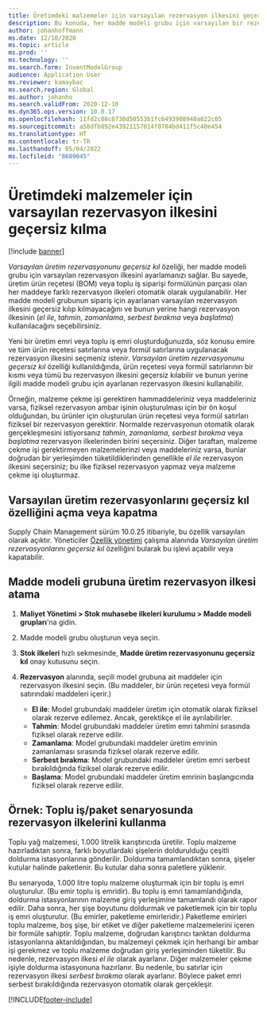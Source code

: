 ```yaml
---
title: Üretimdeki malzemeler için varsayılan rezervasyon ilkesini geçersiz kılma
description: Bu konuda, her madde modeli grubu için varsayılan bir rezervasyon ilkesinin nasıl ayarlanacağını açıklanmaktadır. Böylece farklı rezervasyon ilkeleri, üretim ürün reçetesi (BOM) veya toplu iş emri formülünün parçası olan her bir maddeye otomatik olarak uygulanabilir.
author: johanhoffmann
ms.date: 12/10/2020
ms.topic: article
ms.prod: ''
ms.technology: ''
ms.search.form: InventModelGroup
audience: Application User
ms.reviewer: kamaybac
ms.search.region: Global
ms.author: johanho
ms.search.validFrom: 2020-12-10
ms.dyn365.ops.version: 10.0.17
ms.openlocfilehash: 11fd2c08c8730d50553b1fc6493908940a022c05
ms.sourcegitcommit: a58dfb892e43921157014f0784bd411f5c40e454
ms.translationtype: HT
ms.contentlocale: tr-TR
ms.lasthandoff: 05/04/2022
ms.locfileid: "8689045"
---
```

# <a name="override-the-default-reservation-principle-for-materials-in-production"></a>Üretimdeki malzemeler için varsayılan rezervasyon ilkesini geçersiz kılma

[!include [banner](../includes/banner.md)]

*Varsayılan üretim rezervasyonunu geçersiz kıl* özeliği, her madde modeli grubu için varsayılan rezervasyon ilkesini ayarlamanızı sağlar. Bu sayede, üretim ürün reçetesi (BOM) veya toplu iş siparişi formülünün parçası olan her maddeye farklı rezervasyon ilkeleri otomatik olarak uygulanabilir. Her madde modeli grubunun sipariş için ayarlanan varsayılan rezervasyon ilkesini geçersiz kılıp kılmayacağını ve bunun yerine hangi rezervasyon ilkesinin (*el ile*, *tahmin*, *zamanlama*, *serbest bırakma* veya *başlatma*) kullanılacağını seçebilirsiniz.

Yeni bir üretim emri veya toplu iş emri oluşturduğunuzda, söz konusu emire ve tüm ürün reçetesi satırlarına veya formül satırlarına uygulanacak rezervasyon ilkesini seçmeniz istenir. *Varsayılan üretim rezervasyonunu geçersiz kıl* özelliği kullanıldığında, ürün reçetesi veya formül satırlarının bir kısmı veya tümü bu rezervasyon ilkesini geçersiz kılabilir ve bunun yerine ilgili madde modeli grubu için ayarlanan rezervasyon ilkesini kullanabilir.

Örneğin, malzeme çekme işi gerektiren hammaddeleriniz veya maddeleriniz varsa, fiziksel rezervasyon ambar işinin oluşturulması için bir ön koşul olduğundan, bu ürünler için oluşturulan ürün reçetesi veya formül satırları fiziksel bir rezervasyon gerektirir. Normalde rezervasyonun otomatik olarak gerçekleşmesini istiyorsanız *tahmin*, *zamanlama*, *serbest bırakma* veya *başlatma* rezervasyon ilkelerinden birini seçersiniz. Diğer taraftan, malzeme çekme işi gerektirmeyen malzemelerinzi veya maddeleriniz varsa, bunlar doğrudan bir yerleşimden tüketildiklerinden genellikle *el ile* rezervasyon ilkesini seçersiniz; bu ilke fiziksel rezervasyon yapmaz veya malzeme çekme işi oluşturmaz.

## <a name="turn-the-override-default-production-reservation-feature-on-or-off"></a>Varsayılan üretim rezervasyonlarını geçersiz kıl özelliğini açma veya kapatma

Supply Chain Management sürüm 10.0.25 itibariyle, bu özellik varsayılan olarak açıktır. Yöneticiler [Özellik yönetimi](../../fin-ops-core/fin-ops/get-started/feature-management/feature-management-overview.md) çalışma alanında *Varsayılan üretim rezervasyonlarını geçersiz kıl* özelliğini bularak bu işlevi açabilir veya kapatabilir.

## <a name="assign-a-production-reservation-policy-to-an-item-model-group"></a>Madde modeli grubuna üretim rezervasyon ilkesi atama

1. **Maliyet Yönetimi \> Stok muhasebe ilkeleri kurulumu \> Madde modeli grupları**'na gidin.
1. Madde modeli grubu oluşturun veya seçin.
1. **Stok ilkeleri** hızlı sekmesinde, **Madde üretim rezervasyonunu geçersiz kıl** onay kutusunu seçin.
1. **Rezervasyon** alanında, seçili model grubuna ait maddeler için rezervasyon ilkesini seçin. (Bu maddeler, bir ürün reçetesi veya formül satırındaki maddeleri içerir.)

    - **El ile**: Model grubundaki maddeler üretim için otomatik olarak fiziksel olarak rezerve edilemez. Ancak, gerektikçe el ile ayrılabilirler.
    - **Tahmin**: Model grubundaki maddeler üretim emri tahmini sırasında fiziksel olarak rezerve edilir.
    - **Zamanlama**: Model grubundaki maddeler üretim emrinin zamanlaması sırasında fiziksel olarak rezerve edilir.
    - **Serbest bırakma**: Model grubundaki maddeler üretim emri serbest bırakıldığında fiziksel olarak rezerve edilir.
    - **Başlama**: Model grubundaki maddeler üretim emrinin başlangıcında fiziksel olarak rezerve edilir.

## <a name="example-using-reservation-principles-in-a-bulkpack-scenario"></a>Örnek: Toplu iş/paket senaryosunda rezervasyon ilkelerini kullanma

Toplu yağ malzemesi, 1.000 litrelik karıştırıcıda üretilir. Toplu malzeme hazırladıktan sonra, farklı boyutlardaki şişelerin doldurulduğu çeşitli doldurma istasyonlarına gönderilir. Doldurma tamamlandıktan sonra, şişeler kutular halinde paketlenir. Bu kutular daha sonra paletlere yüklenir.

Bu senaryoda, 1.000 litre toplu malzeme oluşturmak için bir toplu iş emri oluşturulur. (Bu emir toplu iş emridir). Bu toplu iş emri tamamlandığında, doldurma istasyonlarının malzeme giriş yerleşimine tamamlandı olarak rapor edilir. Daha sonra, her şişe boyutunu doldurmak ve paketlemek için bir toplu iş emri oluşturulur. (Bu emirler, paketleme emirleridir.) Paketleme emirleri toplu malzeme, boş şişe, bir etiket ve diğer paketleme malzemelerini içeren bir formüle sahiptir. Toplu malzeme, doğrudan karıştırıcı tanktan doldurma istasyonlarına aktarıldığından, bu malzemeyi çekmek için herhangi bir ambar işi gerekmez ve toplu malzeme doğrudan giriş yerleşiminden tüketilir. Bu nedenle, rezervasyon ilkesi *el ile* olarak ayarlanır. Diğer malzemeler çekme işiyle doldurma istasyonuna hazırlanır. Bu nedenle, bu satırlar için rezervasyon ilkesi *serbest bırakma* olarak ayarlanır. Böylece paket emri serbest bırakıldığında rezervasyon otomatik olarak gerçekleşir.


[!INCLUDE[footer-include](../../includes/footer-banner.md)]